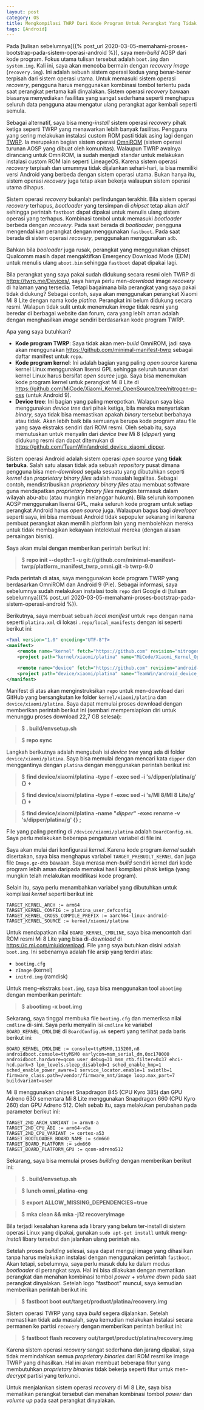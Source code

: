 ```yaml
---
layout: post
category: OS
title: Mengkompilasi TWRP Dari Kode Program Untuk Perangkat Yang Tidak Resmi Didukung
tags: [Android]
---
```


Pada [tulisan sebelumnya]({% post_url 2020-03-05-memahami-proses-bootstrap-pada-sistem-operasi-android %}), saya men-*build* AOSP dari kode program.  Fokus
utama tulisan tersebut adalah `boot.img` dan `system.img`.  Kali ini, saya akan mencoba bermain dengan *recovery image* (`recovery.img`).  Ini adalah sebuah sistem operasi kedua
yang benar-benar terpisah dari sistem operasi utama.  Untuk memasuki sistem operasi *recovery*, pengguna harus menggunakan kombinasi
tombol tertentu pada saat perangkat pertama kali dinyalakan.  Sistem operasi *recovery* bawaan biasanya menyediakan fasilitas yang sangat sederhana seperti menghapus
seluruh data pengguna atau mengatur ulang perangkat agar kembali seperti semula.

Sebagai alternatif, saya bisa meng-*install* sistem operasi *recovery* pihak ketiga seperti TWRP yang menawarkan lebih banyak fasilitas.  Pengguna yang sering melakukan 
instalasi custom ROM pasti tidak asing lagi dengan [TWRP](https://twrp.me).  Ia merupakan bagian sistem operasi [OmniROM](https://omnirom.org) (sistem operasi turunan AOSP yang dibuat oleh 
komunitas).  Walaupun TWRP awalnya dirancang untuk OmniROM, ia sudah menjadi standar untuk melakukan instalasi custom ROM lain seperti LineageOS.  Karena sistem operasi 
*recovery* terpisah dan umumnya tidak dijalankan sehari-hari, ia bisa memiliki versi Android yang berbeda dengan sistem operasi utama.  Bukan hanya itu, sistem operasi
 *recovery* juga tetap akan bekerja walaupun sistem operasi utama dihapus.     

<div class="alert alert-info" role="alert">
<p>
    Sistem operasi <em>recovery</em> bukanlah perlindungan terakhir.  Bila sistem operasi <em>recovery</em> terhapus, <em>bootloader</em> yang
    tersimpan di <em>chipset</em> tetap akan aktif sehingga perintah <code>fastboot</code> dapat dipakai untuk menulis ulang sistem operasi yang terhapus. Kombinasi
    tombol untuk memasuki <em>bootloader</em> berbeda dengan <em>recovery</em>.  Pada saat berada di <em>bootloader</em>, pengguna mengendalikan perangkat dengan 
    menggunakan <code>fastboot</code>.  Pada saat berada di sistem operasi <em>recovery</em>, penggunakan menggunakan <code>adb</code>.
</p>
<p>
    Bahkan bila <em>booloader</em> juga rusak, perangkat yang menggunakan chipset Qualcomm masih dapat mengaktifkan Emergency Download Mode (EDM) untuk
    menulis ulang <code>aboot.bin</code> sehingga <code>fastboot</code> dapat dipakai lagi.
</p>
</div>

Bila perangkat yang saya pakai sudah didukung secara resmi oleh TWRP di <https://twrp.me/Devices/>, saya hanya perlu men-*download* image *recovery* di halaman yang
tersedia.  Tetapi bagaimana bila perangkat yang saya pakai tidak didukung?  Sebagai contoh, saya akan menggunakan perangkat Xiaomi Mi 8 Lite dengan nama kode *platina*.  Perangkat 
ini belum didukung secara resmi.  Walapun tidak sulit untuk menemukan *image* tidak resmi yang beredar di berbagai website dan forum, cara yang lebih aman adalah 
dengan menghasilkan *image* sendiri berdasarkan kode program TWRP.

Apa yang saya butuhkan?
* **Kode program TWRP**: Saya tidak akan men-*build* OmniROM, jadi saya akan menggunakan <https://github.com/minimal-manifest-twrp> sebagai daftar manifest untuk `repo`.
* **Kode program kernel**:  Ini adalah bagian yang paling *open source* karena kernel Linux menggunakan lisensi GPL sehingga seluruh turunan dari kernel Linux harus 
bersifat *open source* juga.  Saya bisa menemukan kode program kernel untuk perangkat Mi 8 Lite di <https://github.com/MiCode/Xiaomi_Kernel_OpenSource/tree/nitrogen-p-oss>
(untuk Android 9).
* **Device tree**:  Ini bagian yang paling merepotkan.  Walapun saya bisa menggunakan *device tree* dari pihak ketiga, bila mereka menyertakan *binary*, saya tidak bisa
memastikan apakah *binary* tersebut berbahaya atau tidak.  Akan lebih baik bila semuanya berupa kode program atau file yang saya ekstraks sendiri dari ROM resmi. 
Oleh sebab itu, saya memutuskan untuk menyalin dari *device tree* Mi 8 (*dipper*) yang didukung resmi dan dapat ditemukan di <https://github.com/TeamWin/android_device_xiaomi_dipper>. 

<div class="alert alert-info" role="alert">
Sistem operasi Android adalah sistem operasi <em>open source</em> yang <strong>tidak terbuka</strong>.  Salah satu alasan tidak ada sebuah <em>repository</em> pusat 
dimana pengguna bisa men-<em>download</em> segala sesuatu yang dibutuhkan seperti <em>kernel</em> dan <em>proprietary binary files</em> adalah masalah legalitas.
Sebagai contoh, mendistribusikan <em>proprietary binary files</em> atau membuat software guna mendapatkan <em>proprietary binary files</em> mungkin termasuk dalam 
wilayah abu-abu (atau mungkin melanggar hukum).  Bila seluruh komponen AOSP menggunakan lisensi GPL, maka seluruh kode program untuk setiap perangkat Android harus
 <em>open source</em> juga.  Walaupun bagus bagi <em>developer</em> seperti saya, ini bisa membuat Android tidak sepopuler sekarang ini karena pembuat perangkat akan 
 memilih platform lain yang membolehkan mereka untuk tidak membagikan kekayaan intelektual mereka (dengan alasan persaingan bisnis).
</div>

Saya akan mulai dengan memberikan perintah berikut ini:

> $ <strong>repo init --depth=1 -u git://github.com/minimal-manifest-twrp/platform_manifest_twrp_omni.git -b twrp-9.0</strong>

Pada perintah di atas, saya menggunakan kode program TWRP yang berdasarkan OmniROM dan Android 9 (Pie).  Sebagai informasi, saya sebelumnya sudah melakukan 
instalasi tools `repo` dari Google di [tulisan sebelumnya]({% post_url 2020-03-05-memahami-proses-bootstrap-pada-sistem-operasi-android %}).
 
Berikutnya, saya membuat sebuah *local manifest* untuk `repo` dengan nama seperti `platina.xml` di lokasi `.repo/local_manifests` dengan isi seperti berikut ini:

```xml
<?xml version="1.0" encoding="UTF-8"?>
<manifest>
    <remote name="kernel" fetch="https://github.com" revision="nitrogen-p-oss" />
    <project path="kernel/xiaomi/platina" name="MiCode/Xiaomi_Kernel_OpenSource" remote="kernel" />

    <remote name="device" fetch="https://github.com" revision="android-9.0" />
    <project path="device/xiaomi/platina" name="TeamWin/android_device_xiaomi_dipper" remote="device"/>
</manifest>
```
 
Manifest di atas akan menginstruksikan `repo` untuk men-download dari GitHub yang bersangkutan ke folder `kernel/xiaomi/platina` dan `device/xiaomi/platina`.  Saya
dapat memulai proses download dengan memberikan perintah berikut ini (sembari mempersiapkan diri untuk menunggu proses download 22,7 GB selesai):

> $ <strong>. build/envsetup.sh</strong>

> $ <strong>repo sync</strong>

Langkah berikutnya adalah mengubah isi *device tree* yang ada di folder `device/xiaomi/platina`.  Saya bisa memulai dengan mencari kata `dipper` dan menggantinya
dengan `platina` dengan menggunakan perintah berikut ini:

> $ <strong>find device/xiaomi/platina -type f -exec sed -i 's/dipper/platina/g' {} +</strong>

> $ <strong>find device/xiaomi/platina -type f -exec sed -i 's/MI 8/MI 8 Lite/g' {} +</strong>

> $ <strong>find device/xiaomi/platina -name "*dipper*" -exec rename -v 's/dipper/platina/g' {}  \;</strong>


File yang paling penting di `/device/xiaomi/platina` adalah `BoardConfig.mk`.  Saya perlu melakukan beberapa pengaturan variabel di file ini.
 
Saya akan mulai dari konfigurasi *kernel*.  Karena kode program *kernel* sudah disertakan, saya bisa menghapus variabel `TARGET_PREBUILT_KERNEL` dan juga file
 `Image.gz-dtb` bawaan.  Saya merasa men-*build* sendiri kernel dari kode program lebih aman daripada memakai hasil kompilasi pihak ketiga (yang mungkin telah 
 melakukan modifikasi kode program).
 
 Selain itu, saya perlu menambahkan variabel yang dibutuhkan untuk kompilasi *kernel* seperti berikut ini:
 
```
TARGET_KERNEL_ARCH := arm64
TARGET_KERNEL_CONFIG := platina_user_defconfig
TARGET_KERNEL_CROSS_COMPILE_PREFIX := aarch64-linux-android-
TARGET_KERNEL_SOURCE := kernel/xiaomi/platina
```

Untuk mendapatkan nilai `BOARD_KERNEL_CMDLINE`, saya bisa mencontoh dari ROM resmi Mi 8 Lite yang bisa di-*download* di <https://c.mi.com/miuidownload>.  File yang 
saya butuhkan disini adalah `boot.img`.  Ini sebenarnya adalah file arsip yang terdiri atas:
* `bootimg.cfg`
* `zImage` (kernel)
* `initrd.img` (ramdisk)

Untuk meng-ekstraks `boot.img`, saya bisa menggunakan tool `abootimg` dengan memberikan perintah:

> $ <strong>abootimg -x boot.img</strong>

Sekarang, saya tinggal membuka file `bootimg.cfg` dan memeriksa nilai `cmdline` di-sini.  Saya perlu menyalin isi `cmdline` ke variabel `BOARD_KERNEL_CMDLINE` di `BoardConfig.mk`
 seperti yang terlihat pada baris berikut ini:

```
BOARD_KERNEL_CMDLINE := console=ttyMSM0,115200,n8 androidboot.console=ttyMSM0 earlycon=msm_serial_dm,0xc170000 androidboot.hardware=qcom user_debug=31 msm_rtb.filter=0x37 ehci-hcd.park=3 lpm_levels.sleep_disabled=1 sched_enable_hmp=1 sched_enable_power_aware=1 service_locator.enable=1 swiotlb=1 firmware_class.path=/vendor/firmware_mnt/image loop.max_part=7 buildvariant=user
```

Mi 8 menggunakan chipset Snapdragon 845 (CPU Kyro 385) dan GPU Adreno 630 sementara Mi 8 Lite menggunakan Snapdragon 660 (CPU Kyro 260) dan GPU Adreno 512.  Oleh sebab 
itu, saya melakukan perubahan pada parameter berikut ini:

```
TARGET_2ND_ARCH_VARIANT := armv8-a
TARGET_2ND_CPU_ABI := arm64-v8a
TARGET_2ND_CPU_VARIANT := cortex-a53
TARGET_BOOTLOADER_BOARD_NAME := sdm660
TARGET_BOARD_PLATFORM := sdm660
TARGET_BOARD_PLATFORM_GPU := qcom-adreno512
```

Sekarang, saya bisa memulai proses *building* dengan memberikan berikut ini:

> $ <strong>. build/envsetup.sh</strong>

> $ <strong>lunch omni_platina-eng</strong>

> $ <strong>export ALLOW_MISSING_DEPENDENCIES=true</strong>


> $ <strong>mka clean && mka -j12 recoveryimage</strong>


<div class="alert alert-info" role="alert">
Bila terjadi kesalahan karena ada library yang belum ter-install di sistem operasi Linux yang dipakai, gunakan <code>sudo apt-get install</code> untuk meng-<em>install</em>
libary tersebut dan jalankan ulang perintah <code>mka</code>.     
</div>

Setelah proses *building* selesai, saya dapat menguji image yang dihasilkan tanpa harus melakukan instalasi dengan menggunakan perintah `fastboot`.  Akan tetapi,
sebelumnya, saya perlu masuk dulu ke dalam modus *bootloader* di perangkat saya.  Hal ini bisa dilakukan dengan mematikan perangkat dan menahan kombinasi 
tombol *power* + *volume down* pada saat perangkat dinyalakan.  Setelah logo "fastboot" muncul, saya kemudian memberikan perintah berikut ini:

> $ <strong>fastboot boot out/target/product/platina/recovery.img</strong>

Sistem operasi TWRP yang saya *build* segera dijalankan.  Setelah memastikan tidak ada masalah, saya kemudian melakukan instalasi secara permanen ke partisi `recovery`
dengan memberikan perintah berikut ini:

> $ <strong>fastboot flash recovery out/target/product/platina/recovery.img</strong>

<div class="alert alert-info" role="alert">
Karena sistem operasi <em>recovery</em> sangat sederhana dan jarang dipakai, saya tidak memindahkan semua <em>proprietary binaries</em> dari ROM resmi ke image TWRP 
yang dihasilkan.  Hal ini akan membuat beberapa fitur yang membutuhkan <em>proprietary binaries</em> tidak bekerja seperti fitur untuk men-<em>decrypt</em> partisi yang
terkunci.
</div>

Untuk menjalankan sistem operasi *recovery* di Mi 8 Lite, saya bisa mematikan perangkat tersebut dan menahan kombinasi tombol *power* dan *volume up* pada saat perangkat
dinyalakan.
